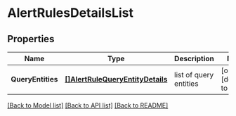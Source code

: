 # AlertRulesDetailsList

## Properties
Name | Type | Description | Notes
------------ | ------------- | ------------- | -------------
**QueryEntities** | [**[]AlertRuleQueryEntityDetails**](AlertRuleQueryEntityDetails.md) | list of query entities | [optional] [default to null]

[[Back to Model list]](../README.md#documentation-for-models) [[Back to API list]](../README.md#documentation-for-api-endpoints) [[Back to README]](../README.md)

